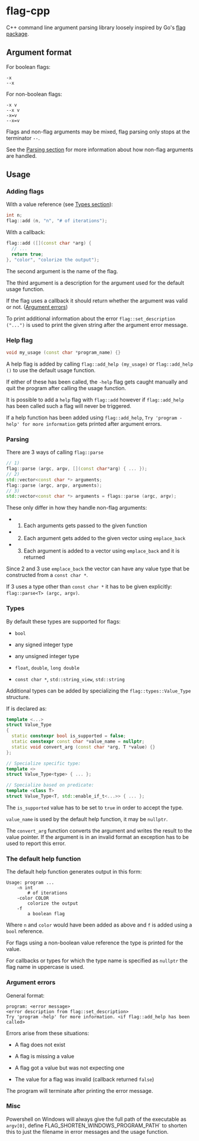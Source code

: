 # flag-cpp

C++ command line argument parsing library loosely inspired by Go's [flag package](https://pkg.go.dev/flag).

## Argument format

For boolean flags:

```
-x
--x
```

For non-boolean flags:

```
-x v
--x v
-x=v
--x=v
```

Flags and non-flag arguments may be mixed, flag parsing only stops at the terminator `--`.

See the [Parsing section](#parsing) for more information about how non-flag arguments are handled.

## Usage

### Adding flags

With a value reference (see [Types section](#types)):
```cpp
int n;
flag::add (n, "n", "# of iterations");
```
With a callback:
```cpp
flag::add ([](const char *arg) {
  // ...
  return true;
}, "color", "colorize the output");
```

The second argument is the name of the flag.

The third argument is a description for the argument used for the default usage function.

If the flag uses a callback it should return whether the argument was valid or not. ([Argument errors](#argument-errors))

To print additional information about the error `flag::set_description ("...")` is used to print the given string after the argument error message.

### Help flag

```cpp
void my_usage (const char *program_name) {}
```

A help flag is added by calling `flag::add_help (my_usage)` or `flag::add_help ()` to use the default usage function.

If either of these has been called, the `-help` flag gets caught manually and quit the program after calling the usage function.

It is possible to add a `help` flag with `flag::add` however if `flag::add_help` has been called such a flag will never be triggered.

If a help function has been added using `flag::add_help`, `Try 'program -help' for more information` gets printed after argument errors.

###  Parsing

There are 3 ways of calling `flag::parse`
```cpp
// 1)
flag::parse (argc, argv, [](const char*arg) { ... });
// 2)
std::vector<const char *> arguments;
flag::parse (argc, argv, arguments);
// 3)
std::vector<const char *> arguments = flags::parse (argc, argv);
```

These only differ in how they handle non-flag arguments:

- 1) Each arguments gets passed to the given function

- 2) Each argument gets added to the given vector using `emplace_back`

- 3) Each argument is added to a vector using `emplace_back` and it is returned

Since 2 and 3 use `emplace_back` the vector can have any value type that be constructed from a `const char *`.

If 3 uses a type other than `const char *` it has to be given explicitly: `flag::parse<T> (argc, argv)`.

### Types

By default these types are supported for flags:

- `bool`

- any signed integer type

- any unsigned integer type

- `float`, `double`, `long double`

- `const char *`, `std::string_view`, `std::string`

Additional types can be added by specializing the `flag::types::Value_Type` structure.

If is declared as:

```cpp
template <...>
struct Value_Type
{
  static constexpr bool is_supported = false;
  static constexpr const char *value_name = nullptr;
  static void convert_arg (const char *arg, T *value) {}
};

// Specialize specific type:
template <>
struct Value_Type<type> { ... };

// Specialize based on predicate:
template <class T>
struct Value_Type<T, std::enable_if_t<...>> { ... };
```

The `is_supported` value has to be set to `true` in order to accept the type.

`value_name` is used by the default help function, it may be `nullptr`.

The `convert_arg` function converts the argument and writes the result to the value pointer.
If the argument is in an invalid format an exception has to be used to report this error.

### The default help function

The default help function generates output in this form:

```
Usage: program ...
    -n int
        # of iterations
    -color COLOR
        colorize the output
    -f
        a boolean flag
```

Where `n` and `color` would have been added as above and `f` is added using a `bool` reference.

For flags using a non-boolean value reference the type is printed for the value.

For callbacks or types for which the type name is specified as `nullptr` the flag name in uppercase is used.

### Argument errors

General format:

```
program: <error message>
<error description from flag::set_description>
Try 'program -help' for more information. <if flag::add_help has been called>
```

Errors arise from these situations:

- A flag does not exist

- A flag is missing a value

- A flag got a value but was not expecting one

- The value for a flag was invalid (callback returned `false`)

The program will terminate after printing the error message.

### Misc

Powershell on Windows will always give the full path of the executable as `argv[0]`, define FLAG_SHORTEN_WINDOWS_PROGRAM_PATH` to shorten this to just the filename in error messages and the usage function.
